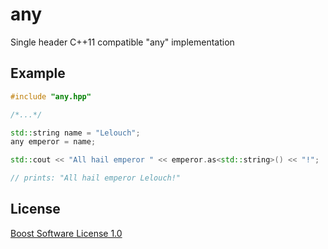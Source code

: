 # any

Single header C++11 compatible "any" implementation

## Example

```cpp
#include "any.hpp"

/*...*/

std::string name = "Lelouch";
any emperor = name;

std::cout << "All hail emperor " << emperor.as<std::string>() << "!";

// prints: "All hail emperor Lelouch!"
```

## License
[Boost Software License 1.0](LICENCE)
